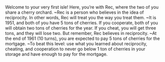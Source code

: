 Welcome to your very first isle! Here, you’re with Rec, where the two of you share a cherry orchard.
~Rec is a person who believes in the idea of reciprocity. In other words, Rec will treat you the way you treat them.
~It is 1951, and both of you have 5 tons of cherries. If you cooperate, both of you will obtain two tons of cherries for the year. If you cheat, you will get three tons, and they will lose two. But remember, Rec believes in reciprocity.
~At the end of 1961 (10 turns), you are expected to pay 5 tons of cherries for the mortgage.
~To beat this level: use what you learned about reciprocity, cheating, and cooperation to never go below 1 ton of cherries in your storage and have enough to pay for the mortgage.
